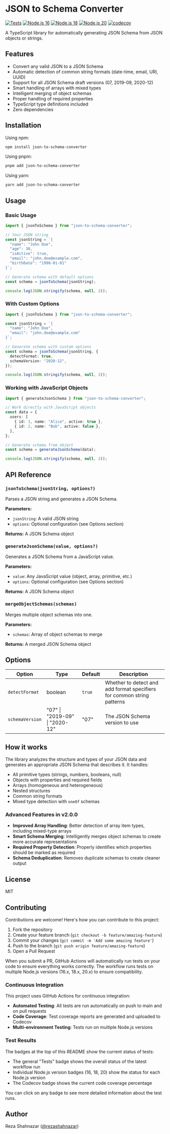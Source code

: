 # JSON to Schema Converter

[![Tests](https://github.com/rezashahnazar/json-to-schema-converter/actions/workflows/test.yml/badge.svg)](https://github.com/rezashahnazar/json-to-schema-converter/actions/workflows/test.yml)
[![Node.js 16](https://img.shields.io/badge/dynamic/json?color=brightgreen&label=Node.js%2016&query=%24.runs%5B%3F%28%40.name%20%3D%3D%20%22Use%20Node.js%2016.x%22%29%5D.conclusion&url=https%3A%2F%2Fapi.github.com%2Frepos%2Frezashahnazar%2Fjson-to-schema-converter%2Factions%2Fworkflows%2Ftest.yml%2Fruns%3Fper_page%3D1%26status%3Dcompleted)](https://github.com/rezashahnazar/json-to-schema-converter/actions/workflows/test.yml)
[![Node.js 18](https://img.shields.io/badge/dynamic/json?color=brightgreen&label=Node.js%2018&query=%24.runs%5B%3F%28%40.name%20%3D%3D%20%22Use%20Node.js%2018.x%22%29%5D.conclusion&url=https%3A%2F%2Fapi.github.com%2Frepos%2Frezashahnazar%2Fjson-to-schema-converter%2Factions%2Fworkflows%2Ftest.yml%2Fruns%3Fper_page%3D1%26status%3Dcompleted)](https://github.com/rezashahnazar/json-to-schema-converter/actions/workflows/test.yml)
[![Node.js 20](https://img.shields.io/badge/dynamic/json?color=brightgreen&label=Node.js%2020&query=%24.runs%5B%3F%28%40.name%20%3D%3D%20%22Use%20Node.js%2020.x%22%29%5D.conclusion&url=https%3A%2F%2Fapi.github.com%2Frepos%2Frezashahnazar%2Fjson-to-schema-converter%2Factions%2Fworkflows%2Ftest.yml%2Fruns%3Fper_page%3D1%26status%3Dcompleted)](https://github.com/rezashahnazar/json-to-schema-converter/actions/workflows/test.yml)
[![codecov](https://codecov.io/gh/rezashahnazar/json-to-schema-converter/branch/main/graph/badge.svg)](https://codecov.io/gh/rezashahnazar/json-to-schema-converter)

A TypeScript library for automatically generating JSON Schema from JSON objects or strings.

## Features

- Convert any valid JSON to a JSON Schema
- Automatic detection of common string formats (date-time, email, URI, UUID)
- Support for all JSON Schema draft versions (07, 2019-09, 2020-12)
- Smart handling of arrays with mixed types
- Intelligent merging of object schemas
- Proper handling of required properties
- TypeScript type definitions included
- Zero dependencies

## Installation

Using npm:

```bash
npm install json-to-schema-converter
```

Using pnpm:

```bash
pnpm add json-to-schema-converter
```

Using yarn:

```bash
yarn add json-to-schema-converter
```

## Usage

### Basic Usage

```typescript
import { jsonToSchema } from "json-to-schema-converter";

// Your JSON string
const jsonString = `{
  "name": "John Doe",
  "age": 30,
  "isActive": true,
  "email": "john.doe@example.com",
  "birthDate": "1990-01-01"
}`;

// Generate schema with default options
const schema = jsonToSchema(jsonString);

console.log(JSON.stringify(schema, null, 2));
```

### With Custom Options

```typescript
import { jsonToSchema } from "json-to-schema-converter";

const jsonString = `{
  "name": "John Doe",
  "email": "john.doe@example.com"
}`;

// Generate schema with custom options
const schema = jsonToSchema(jsonString, {
  detectFormat: true,
  schemaVersion: "2020-12",
});

console.log(JSON.stringify(schema, null, 2));
```

### Working with JavaScript Objects

```typescript
import { generateJsonSchema } from "json-to-schema-converter";

// Work directly with JavaScript objects
const data = {
  users: [
    { id: 1, name: "Alice", active: true },
    { id: 2, name: "Bob", active: false },
  ],
};

// Generate schema from object
const schema = generateJsonSchema(data);

console.log(JSON.stringify(schema, null, 2));
```

## API Reference

### `jsonToSchema(jsonString, options?)`

Parses a JSON string and generates a JSON Schema.

**Parameters:**

- `jsonString`: A valid JSON string
- `options`: Optional configuration (see Options section)

**Returns:** A JSON Schema object

### `generateJsonSchema(value, options?)`

Generates a JSON Schema from a JavaScript value.

**Parameters:**

- `value`: Any JavaScript value (object, array, primitive, etc.)
- `options`: Optional configuration (see Options section)

**Returns:** A JSON Schema object

### `mergeObjectSchemas(schemas)`

Merges multiple object schemas into one.

**Parameters:**

- `schemas`: Array of object schemas to merge

**Returns:** A merged JSON Schema object

## Options

| Option          | Type                           | Default | Description                                                            |
| --------------- | ------------------------------ | ------- | ---------------------------------------------------------------------- |
| `detectFormat`  | boolean                        | `true`  | Whether to detect and add format specifiers for common string patterns |
| `schemaVersion` | "07" \| "2019-09" \| "2020-12" | "07"    | The JSON Schema version to use                                         |

## How it works

The library analyzes the structure and types of your JSON data and generates an appropriate JSON Schema that describes it. It handles:

- All primitive types (strings, numbers, booleans, null)
- Objects with properties and required fields
- Arrays (homogeneous and heterogeneous)
- Nested structures
- Common string formats
- Mixed type detection with `oneOf` schemas

### Advanced Features in v2.0.0

- **Improved Array Handling**: Better detection of array item types, including mixed-type arrays
- **Smart Schema Merging**: Intelligently merges object schemas to create more accurate representations
- **Required Property Detection**: Properly identifies which properties should be marked as required
- **Schema Deduplication**: Removes duplicate schemas to create cleaner output

## License

MIT

## Contributing

Contributions are welcome! Here's how you can contribute to this project:

1. Fork the repository
2. Create your feature branch (`git checkout -b feature/amazing-feature`)
3. Commit your changes (`git commit -m 'Add some amazing feature'`)
4. Push to the branch (`git push origin feature/amazing-feature`)
5. Open a Pull Request

When you submit a PR, GitHub Actions will automatically run tests on your code to ensure everything works correctly. The workflow runs tests on multiple Node.js versions (16.x, 18.x, 20.x) to ensure compatibility.

### Continuous Integration

This project uses GitHub Actions for continuous integration:

- **Automated Testing**: All tests are run automatically on push to main and on pull requests
- **Code Coverage**: Test coverage reports are generated and uploaded to Codecov
- **Multi-environment Testing**: Tests run on multiple Node.js versions

### Test Results

The badges at the top of this README show the current status of tests:

- The general "Tests" badge shows the overall status of the latest workflow run
- Individual Node.js version badges (16, 18, 20) show the status for each Node.js version
- The Codecov badge shows the current code coverage percentage

You can click on any badge to see more detailed information about the test runs.

## Author

Reza Shahnazar ([@rezashahnazar](https://github.com/rezashahnazar))
